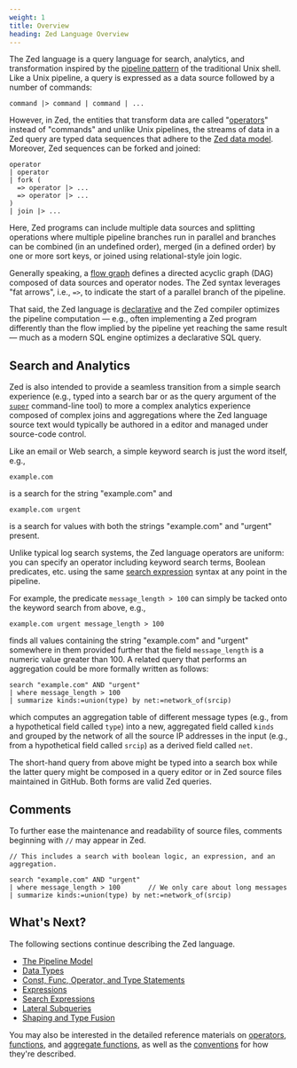 ```yaml
---
weight: 1
title: Overview
heading: Zed Language Overview
---
```


The Zed language is a query language for search, analytics,
and transformation inspired by the
[pipeline pattern](https://en.wikipedia.org/wiki/Tacit_programming)
of the traditional Unix shell.
Like a Unix pipeline, a query is expressed as a data source followed
by a number of commands:
```
command |> command | command | ...
```
However, in Zed, the entities that transform data are called
"[operators](operators)" instead of "commands" and unlike Unix pipelines,
the streams of data in a Zed query
are typed data sequences that adhere to the
[Zed data model](../formats/zed).
Moreover, Zed sequences can be forked and joined:
```
operator
| operator
| fork (
  => operator |> ...
  => operator |> ...
)
| join |> ...
```
Here, Zed programs can include multiple data sources and splitting operations
where multiple pipeline branches run in parallel and branches can be combined (in an
undefined order), merged (in a defined order) by one or more sort keys,
or joined using relational-style join logic.

Generally speaking, a [flow graph](https://en.wikipedia.org/wiki/Directed_acyclic_graph)
defines a directed acyclic graph (DAG) composed
of data sources and operator nodes.  The Zed syntax leverages "fat arrows",
i.e., `=>`, to indicate the start of a parallel branch of the pipeline.

That said, the Zed language is
[declarative](https://en.wikipedia.org/wiki/Declarative_programming)
and the Zed compiler optimizes the pipeline computation
&mdash; e.g., often implementing a Zed program differently than
the flow implied by the pipeline yet reaching the same result &mdash;
much as a modern SQL engine optimizes a declarative SQL query.

## Search and Analytics

Zed is also intended to provide a seamless transition from a simple search experience
(e.g., typed into a search bar or as the query argument of the [`super`](../commands/super) command-line
tool) to more a complex analytics experience composed of complex joins and aggregations
where the Zed language source text would typically be authored in a editor and
managed under source-code control.

Like an email or Web search, a simple keyword search is just the word itself,
e.g.,
```
example.com
```
is a search for the string "example.com" and
```
example.com urgent
```
is a search for values with both the strings "example.com" and "urgent" present.

Unlike typical log search systems, the Zed language operators are uniform:
you can specify an operator including keyword search terms, Boolean predicates,
etc. using the same [search expression](search-expressions) syntax at any point
in the pipeline.

For example,
the predicate `message_length > 100` can simply be tacked onto the keyword search
from above, e.g.,
```
example.com urgent message_length > 100
```
finds all values containing the string "example.com" and "urgent" somewhere in them
provided further that the field `message_length` is a numeric value greater than 100.
A related query that performs an aggregation could be more formally
written as follows:
```
search "example.com" AND "urgent"
| where message_length > 100
| summarize kinds:=union(type) by net:=network_of(srcip)
```
which computes an aggregation table of different message types (e.g.,
from a hypothetical field called `type`) into a new, aggregated field
called `kinds` and grouped by the network of all the source IP addresses
in the input
(e.g., from a hypothetical field called `srcip`) as a derived field called `net`.

The short-hand query from above might be typed into a search box while the
latter query might be composed in a query editor or in Zed source files
maintained in GitHub.  Both forms are valid Zed queries.

## Comments

To further ease the maintenance and readability of source files, comments
beginning with `//` may appear in Zed.

```
// This includes a search with boolean logic, an expression, and an aggregation.

search "example.com" AND "urgent"
| where message_length > 100       // We only care about long messages
| summarize kinds:=union(type) by net:=network_of(srcip)
```

## What's Next?

The following sections continue describing the Zed language.

* [The Pipeline Model](pipeline-model)
* [Data Types](data-types)
* [Const, Func, Operator, and Type Statements](statements)
* [Expressions](expressions)
* [Search Expressions](search-expressions)
* [Lateral Subqueries](lateral-subqueries)
* [Shaping and Type Fusion](shaping)

You may also be interested in the detailed reference materials on [operators](operators), [functions](functions), and [aggregate functions](aggregates), as well as the [conventions](conventions) for how they're described.
